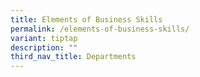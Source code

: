 ```yaml
---
title: Elements of Business Skills
permalink: /elements-of-business-skills/
variant: tiptap
description: ""
third_nav_title: Departments
---
```

<p></p>